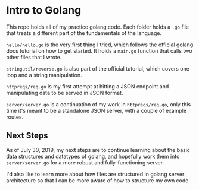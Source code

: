 # Intro to Golang

This repo holds all of my practice golang code. Each folder holds a `.go` file that treats a different part of the fundamentals of the language. 

`hello/hello.go` is the very first thing I tried, which follows the official golang docs tutorial on how to get started. It holds a `main.go` function that calls two other files that I wrote.

`stringutil/reverse.go` is also part of the official tutorial, which covers one loop and a string manipulation.

`httpreqs/req.go` is my first attempt at hitting a JSON endpoint and manipulating data to be served in JSON format.

`server/server.go` is a continuation of my work in `httpreqs/req.go`, only this time it's meant to be a standalone JSON server, with a couple of example routes.

## Next Steps

As of July 30, 2019, my next steps are to continue learning about the basic data structures and datatypes of golang, and hopefully work them into `server/server.go` for a more robust and fully-functioning server.

I'd also like to learn more about how files are structured in golang server architecture so that I can be more aware of how to structure my own code